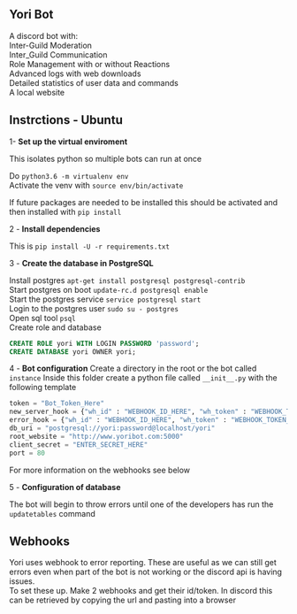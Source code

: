 ## Yori Bot

A discord bot with:  
Inter-Guild Moderation  
Inter_Guild Communication  
Role Management with or without Reactions  
Advanced logs with web downloads  
Detailed statistics of user data and commands  
A local website

## Instrctions - Ubuntu



1- **Set up the virtual enviroment**

This isolates python so multiple bots can run at once

Do `python3.6 -m virtualenv env`  
Activate the venv with `source env/bin/activate`

If future packages are needed to be installed this should be activated and then installed with `pip install`

2 - **Install dependencies**

This is `pip install -U -r requirements.txt`

3 - **Create the database in PostgreSQL**

Install postgres `apt-get install postgresql postgresql-contrib`  
Start postgres on boot `update-rc.d postgresql enable`  
Start the postgres service `service postgresql start`  
Login to the postgres user `sudo su - postgres`  
Open sql tool `psql`  
Create role and database
```sql
CREATE ROLE yori WITH LOGIN PASSWORD 'password';
CREATE DATABASE yori OWNER yori;
```

4 - **Bot configuration**
Create a directory in the root or the bot called `instance`
Inside this folder create a python file called `__init__.py` with the following template

```py
token = "Bot_Token_Here"
new_server_hook = {"wh_id" : "WEBHOOK_ID_HERE", "wh_token" : "WEBHOOK_TOKEN_HERE" }
error_hook = {"wh_id" : "WEBHOOK_ID_HERE", "wh_token" : "WEBHOOK_TOKEN_HERE"}
db_uri = "postgresql://yori:password@localhost/yori"
root_website = "http://www.yoribot.com:5000"
client_secret = "ENTER_SECRET_HERE"
port = 80
```

For more information on the webhooks see below

5 - **Configuration of database**

The bot will begin to throw errors until one of the developers has run the `updatetables` command


## Webhooks
Yori uses webhook to error reporting. These are useful as we can still get errors even when part of the bot is not working or the discord api is having issues.  
To set these up. Make 2 webhooks and get their id/token. In discord this can be retrieved by copying the url and pasting into a browser